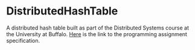 # DistributedHashTable
A distributed hash table built as part of the Distributed Systems course at the University at Buffalo.
[Here](https://docs.google.com/document/d/154pUC7gd714noxwmuITNJztqQBYj5IimjaqzSgFTR3s/edit) is the link to the programming assignment specification.
